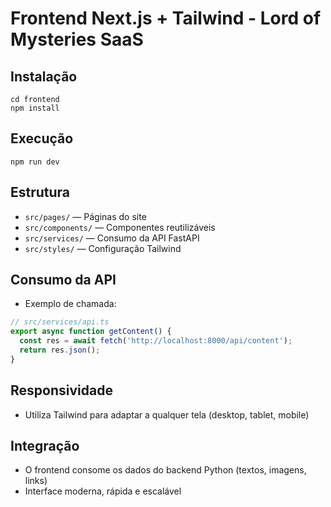 # Frontend Next.js + Tailwind - Lord of Mysteries SaaS

## Instalação
```
cd frontend
npm install
```

## Execução
```
npm run dev
```

## Estrutura
- `src/pages/` — Páginas do site
- `src/components/` — Componentes reutilizáveis
- `src/services/` — Consumo da API FastAPI
- `src/styles/` — Configuração Tailwind

## Consumo da API
- Exemplo de chamada:
```ts
// src/services/api.ts
export async function getContent() {
  const res = await fetch('http://localhost:8000/api/content');
  return res.json();
}
```

## Responsividade
- Utiliza Tailwind para adaptar a qualquer tela (desktop, tablet, mobile)

## Integração
- O frontend consome os dados do backend Python (textos, imagens, links)
- Interface moderna, rápida e escalável
